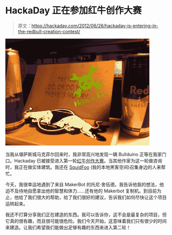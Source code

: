 # HackaDay 正在参加红牛创作大赛

> 原文：<https://hackaday.com/2012/06/26/hackaday-is-entering-in-the-redbull-creation-contest/>

![](img/e0391c8161e01d9bbdcd9dc7526b03e5.png "photo(5)")

当我从堪萨斯城马克菲尔回来时，我非常高兴地发现一辆 Bullduino 正等在我家门口。Hackaday 已被接受进入第一轮[红牛创作大赛](http://hackaday.com/2012/06/15/redbulls-new-creation-contest-comes-to-your-workshop/)。当其他作家为这一轮做咨询时，我正在做实体建筑。我还在 [SquidFoo](http://squidfoo.com) (我的本地黑客空间)召集身边的人来帮忙。

今天，我很幸运地遇到了来自 MakerBot 的托尼·舍伍德。我告诉他我的想法，他迫不及待地自愿拿出他的智慧和体力……还有他的 Makerbot 复制机。到目前为止，他给了我们很大的帮助，给了我们很好的建议，告诉我们如何尽快让这个项目运转起来。

我还不打算分享我们正在建造的东西。我可以告诉你，这不会是最复杂的项目，但它真的很有趣，而且很可能很危险。我们今天开始，这意味着我们只有很少的时间来建造。让我们希望我们能做出足够有趣的东西来进入第二轮！